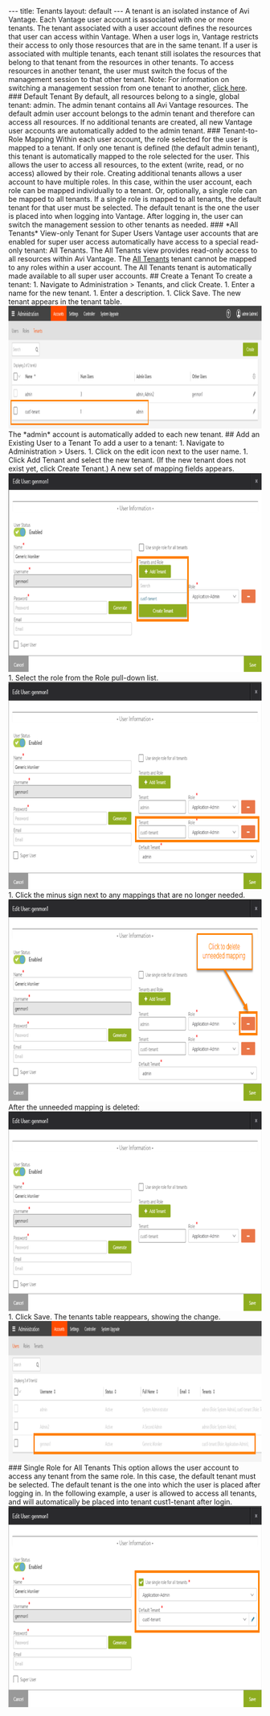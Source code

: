 <html>
 <head></head>
 <body>
  --- title: Tenants layout: default --- A tenant is an isolated instance of Avi Vantage. Each Vantage user account is associated with one or more tenants. The tenant associated with a user account defines the resources that user can access within Vantage. When a user logs in, Vantage restricts their access to only those resources that are in the same tenant. If a user is associated with multiple tenants, each tenant still isolates the resources that belong to that tenant from the resources in other tenants. To access resources in another tenant, the user must switch the focus of the management session to that other tenant. Note: For information on switching a management session from one tenant to another, 
  <a href="/switch-between-tenants/">click here</a>. ### Default Tenant By default, all resources belong to a single, global tenant: admin. The admin tenant contains all Avi Vantage resources. The default admin user account belongs to the admin tenant and therefore can access all resources. If no additional tenants are created, all new Vantage user accounts are automatically added to the admin tenant. ### Tenant-to-Role Mapping Within each user account, the role selected for the user is mapped to a tenant. If only one tenant is defined (the default admin tenant), this tenant is automatically mapped to the role selected for the user. This allows the user to access all resources, to the extent (write, read, or no access) allowed by their role. Creating additional tenants allows a user account to have multiple roles. In this case, within the user account, each role can be mapped individually to a tenant. Or, optionally, a single role can be mapped to all tenants. If a single role is mapped to all tenants, the default tenant for that user must be selected. The default tenant is the one the user is placed into when logging into Vantage. After logging in, the user can switch the management session to other tenants as needed. ### *All Tenants* View-only Tenant for Super Users Vantage user accounts that are enabled for super user access automatically have access to a special read-only tenant: All Tenants. The All Tenants view provides read-only access to all resources within Avi Vantage. The 
  <a href="/docs/latest">All Tenants</a> tenant cannot be mapped to any roles within a user account. The All Tenants tenant is automatically made available to all super user accounts. ## Create a Tenant To create a tenant: 1. Navigate to Administration &gt; Tenants, and click Create. 1. Enter a name for the new tenant. 1. Enter a description. 1. Click Save. The new tenant appears in the tenant table. 
  <a href="img/new-tenant-intable.png"><img src="img/new-tenant-intable.png" alt="new-tenant-intable" width="1044" height="244"></a> The *admin* account is automatically added to each new tenant. ## Add an Existing User to a Tenant To add a user to a tenant: 1. Navigate to Administration &gt; Users. 1. Click on the edit icon next to the user name. 1. Click Add Tenant and select the new tenant. (If the new tenant does not exist yet, click Create Tenant.) A new set of mapping fields appears. 
  <a href="img/tenant-select.png"><img src="img/tenant-select.png" alt="tenant-select" width="796" height="396"></a> 1. Select the role from the Role pull-down list. 
  <a href="img/tenant-select2.png"><img src="img/tenant-select2.png" alt="tenant-select2" width="796" height="412"></a> 1. Click the minus sign next to any mappings that are no longer needed. 
  <a href="img/tenant-select3-3.png"><img src="img/tenant-select3-3.png" alt="tenant-select3" width="796" height="402"></a> After the unneeded mapping is deleted: 
  <a href="img/tenant-select4.png"><img src="img/tenant-select4.png" alt="tenant-select4" width="796" height="397"></a> 1. Click Save. The tenants table reappears, showing the change. 
  <a href="img/tenant-select5.png"><img src="img/tenant-select5.png" alt="tenant-select5" width="1040" height="280"></a> ### Single Role for All Tenants This option allows the user account to access any tenant from the same role. In this case, the default tenant must be selected. The default tenant is the one into which the user is placed after logging in. In the following example, a user is allowed to access all tenants, and will automatically be placed into tenant cust1-tenant after login. 
  <a href="img/tenant-select6.png"><img src="img/tenant-select6.png" alt="tenant-select6" width="796" height="400"></a>
 </body>
</html>